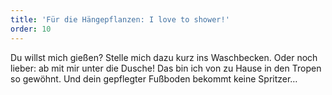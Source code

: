 ```yaml
---
title: 'Für die Hängepflanzen: I love to shower!'
order: 10
---
```



Du willst mich gießen? Stelle mich dazu kurz ins Waschbecken. Oder noch lieber: ab mit mir unter die Dusche! Das bin ich von zu Hause in den Tropen so gewöhnt. Und dein gepflegter Fußboden bekommt keine Spritzer…